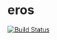 # eros
[![Build Status](https://travis-ci.org/thythis/eros.svg?branch=master)](https://travis-ci.org/thythis/eros)